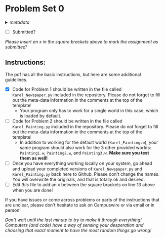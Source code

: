 # Problem Set 0
<details>
<summary><em>metadata</em></summary>
Category: problem-set<br>
Points: 10<br>
Due: 2021-09-06<br>
</details>

- [ ] Submitted?

_Please insert an x in the square brackets above to mark the assignment as submitted!_

## Instructions:
The pdf has all the basic instructions, but here are some additional guidelines.
- [x] Code for Problem 1 should be written in the file called `Karel_Newspaper.py` included in the repository. Please do not forget to fill out the meta-data information in the comments at the top of the template!
	- Your program only has to work for a single world in this case, which is loaded by default.
- [ ] Code for Problem 2 should be written in the file called `Karel_Painting.py` included in the repository. Please do not forget to fill out the meta-data information in the comments at the top of the template!
	- In addition to working for the default world (`Karel_Painting.w`), your same program should also work for the 3 other provided worlds: `Painting1.w`, `Painting2.w`, and `Painting3.w`. **Make sure you test them as well!**
- [ ] Once you have everything working locally on your system, go ahead and upload your completed versions of `Karel_Newspaper.py` and `Karel_Painting.py` back here to Github. Please don't change the names. You will overwrite the originals, and that is totally ok and desired.
- [ ] Edit _this_ file to add an x between the square brackets on line 13 above when you are done!

If you have issues or come across problems or parts of the instructions that are unclear, please don't hesitate to ask on Campuswire or via email or in person!

_Don't wait until the last minute to try to make it through everything! Computers (and code) have a way of sensing your desperation and choosing that exact moment to have the most random things go wrong!_
